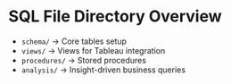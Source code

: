# SQL File Directory Overview

- `schema/` → Core tables setup
- `views/` → Views for Tableau integration
- `procedures/` → Stored procedures
- `analysis/` → Insight-driven business queries
